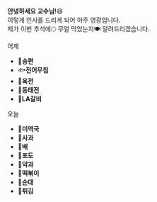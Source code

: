 **안녕하세요 교수님!**:smile:  
이렇게 인사를 드리게 되어 아주 영광입니다.  
제가 이번 추석에:full_moon: 무얼 먹었는지:plate_with_cutlery: 알려드리겠습니다.  

어제
* :falafel:**송편**
* :fish:**전어무침**
* :cut_of_meat:**육전**
* :moon_cake:**동태전**
* :bacon:**LA갈비**  

오늘
* :bowl_with_spoon:**미역국**
* :apple:**사과**
* :pear:**배**
* :grapes:**포도**
* :pie:**약과**
* :fork_and_knife:**떡볶이**
* :fork_and_knife:**순대**
* :fried_shrimp:**튀김**
